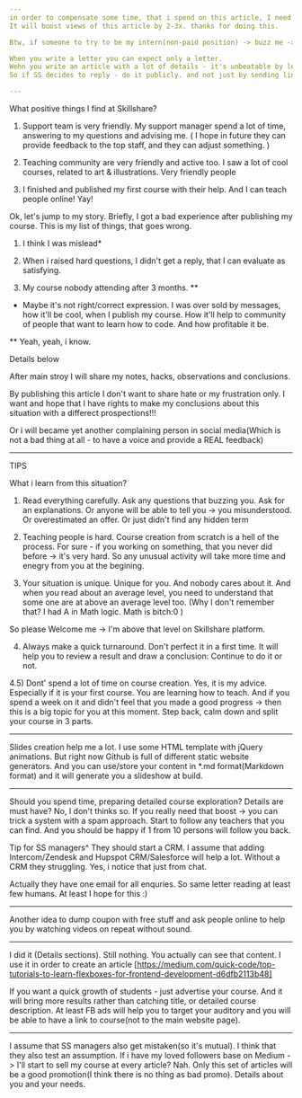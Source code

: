 ```yaml
--- 
in order to compensate some time, that i spend on this article, I need at least 10 different people to clap.
It will boost views of this article by 2-3x. thanks for doing this.

Btw, if someone to try to be my intern(non-paid position) -> buzz me -> it'll be a pleasure for me to teach you. As you see, I'm an open person and can share with you a lot of things.

When you write a letter you can expect only a letter.
Wehn you write an article with a lot of details - it's unbeatable by letters. only same approach can be a game changer.
So if SS decides to reply - do it publicly. and not just by sending links to "rules".

---
```


What positive things I find at Skillshare?

1) Support team is very friendly. My support manager spend a lot of time, answering to my questions and advising me. 
( I hope in future they can provide feedback to the top staff, and they can adjust something. )

2) Teaching community are very friendly and active too. I saw a lot of cool courses, related to art & illustrations. 
Very friendly people

3) I finished and published my first course with their help. And I can teach people online! Yay!

Ok, let's jump to my story.
Briefly, I got a bad experience after publishing my course.
This is my list of things, that goes wrong.
1) I think I was mislead*


2) When i raised hard questions, I didn't get a reply, that I can evaluate as satisfying.


3) My course nobody attending after 3 months. **

* Maybe it's not right/correct expression.
I was over sold by messages, how it'll be cool, when I publish my course.
How it'll help to community of people that want to learn how to code.
And how profitable it be.


** Yeah, yeah, i know.

Details below

After main stroy I will share my notes, hacks, observations and conclusions.

By publishing this article I don't want to share hate or my frustration only. I want and hope that I have rights to make my conclusions about this situation with a differect prospections!!!

Or i will became yet another complaining person in social media(Which is not a bad thing at all - to have a voice and provide a REAL feedback)


---

TIPS

What i learn from this situation?
1) Read everything carefully. Ask any questions that buzzing you. Ask for an explanations.
Or anyone will be able to tell you -> you misunderstood.
Or overestimated an offer. Or just didn't find any hidden term

2) Teaching people is hard. Course creation from scratch is a hell of the process.
For sure - if you working on something, that you never did before -> it's very hard. So any unusual activity will take more time and enegry from you at the begining.

3) Your situation is unique. Unique for you. And nobody cares about it. And when you read about an average level, you need to understand that some one are at above an average level too. (Why I don't remember that? I had A in Math logic. Math is bitch:0 )

So please Welcome me -> I'm above that level on Skillshare platform.

4) Always make a quick turnaround. Don't perfect it in a first time. It will help you to review a result and draw a conclusion: Continue to do it or not.

4.5) Dont' spend a lot of time on course creation. Yes, it is my advice. Especially if it is your first course. You are learning how to teach. And if you spend a week on it and didn't feel that you made a good progress -> then this is a big topic for you at this moment. Step back, calm down and split your course in 3 parts.

---
Slides creation help me a lot. I use some HTML template with jQuery animations. But right now Github is full of different static website generators. And you can use/store your content in *.md format(Markdown format) and it will generate you a slideshow at build.

---

Should you spend time, preparing detailed course exploration? Details are must have? No, I don't thinks so.
If you really need that boost -> you can trick a system with a spam approach. Start to follow any teachers that you can find. And you should be happy if 1 from 10 persons will follow you back.

Tip for SS managers^ They should start a CRM. I assume that adding Intercom/Zendesk and Hupspot CRM/Salesforce will help a lot. Without a CRM they struggling.
Yes, i notice that just from chat.

Actually they have one email for all enquries. So same letter reading at least few humans. At least I hope for this :)

---

Another idea to dump coupon with free stuff and ask people online to help you by watching videos on repeat without sound.

----


I did it (Details sections). Still nothing.
You actually can see that content. I use it in order to create an article [https://medium.com/quick-code/top-tutorials-to-learn-flexboxes-for-frontend-development-d6dfb2113b48]

If you want a quick growth of students - just advertise your course. And it will bring more results rather than catching title, or detailed course description. At least FB ads will help you to target your auditory and you will be able to have a link to course(not to the main website page).

---

I assume that SS managers also get mistaken(so it's mutual). I think that they also test an assumption. 
If i have my loved followers base on Medium -> I'll start to sell my course at every article?
Nah. Only this set of articles will be a good promotion(I think there is no thing as bad promo).
Details about you and your needs.

